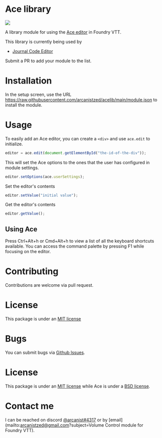 # Ace library

![](https://img.shields.io/github/v/tag/arcanistzed/acelib)

A library module for using the [Ace editor](https://ace.c9.io/) in Foundry VTT.

This library is currently being used by

- [Journal Code Editor](https://github.com/arcanistzed/jce)

Submit a PR to add your module to the list.

# Installation

In the setup screen, use the URL https://raw.githubusercontent.com/arcanistzed/acelib/main/module.json to install the module.

# Usage

To easily add an Ace editor, you can create a `<div>` and use `ace.edit` to initialize.

```js
editor = ace.edit(document.getElementById("the-id-of-the-div"));
```

This will set the Ace options to the ones that the user has configured in module settings.

```js
editor.setOptions(ace.userSettings);
```

Set the editor's contents

```js
editor.setValue("initial value");
```

Get the editor's contents

```js
editor.getValue();
```

## Using Ace

Press Ctrl+Alt+h or Cmd+Alt+h to view a list of all the keyboard shortcuts available. You can access the command palette by pressing F1 while focusing on the editor.

# Contributing

Contributions are welcome via pull request.

# License

This package is under an [MIT license](LICENSE)

# Bugs

You can submit bugs via [Github Issues](https://github.com/arcanistzed/acelib/issues/new/choose).

# License

This package is under an [MIT license](LICENSE) while Ace is under a [BSD license](https://github.com/ajaxorg/ace/blob/master/LICENSE).

# Contact me

I can be reached on discord [@arcanist#4317](https://discord.com/users/455117777745870860) or by [email](mailto:arcanistzed@gmail.com?subject=Volume Control module for Foundry VTT).
